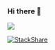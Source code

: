 ### Hi there 👋

<!--
**gluckgabor/gluckgabor** is a ✨ _special_ ✨ repository because its `README.md` (this file) appears on your GitHub profile.

Here are some ideas to get you started:

- 🔭 I’m currently working on ...
- 🌱 I’m currently learning ...
- 👯 I’m looking to collaborate on ...
- 🤔 I’m looking for help with ...
- 💬 Ask me about ...
- 📫 How to reach me: ...
- 😄 Pronouns: ...
- ⚡ Fun fact: ...
-->


<img align="center" src="https://github-readme-stats.vercel.app/api/<CARD_TYPE>/?username=<USERNAME>&theme=<THEME_NAME>" />



[![StackShare](http://img.shields.io/badge/tech-stack-0690fa.svg?style=flat)](https://stackshare.io/gluckgabor/my-stack)
